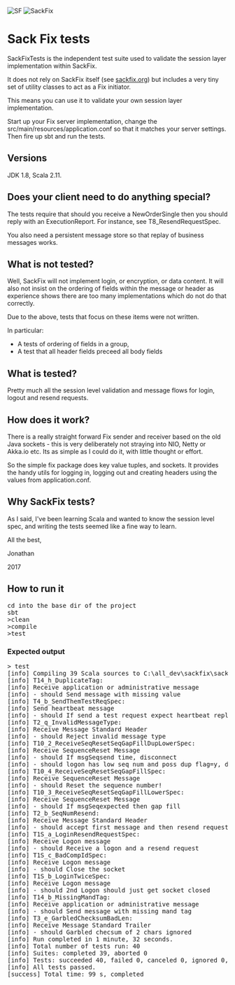 ![SF](http://www.sackfix.org/assets/sf_logo.png)
![SackFix](http://www.sackfix.org/assets/sackfix.png)

# Sack Fix tests

SackFixTests is the independent test suite used to validate the session layer implementation within SackFix.
 
It does not rely on SackFix itself (see [sackfix.org](www.sackfix.org)) but includes a very tiny set of
utility classes to act as a Fix initiator.

This means you can use it to validate your own session layer implementation.

Start up your Fix server implementation, change the src/main/resources/application.conf so that it matches your server 
settings.  Then fire up sbt and run the tests.

## Versions

JDK 1.8, Scala 2.11.

## Does your client need to do anything special?

The tests require that should you receive a NewOrderSingle then you should reply with an
ExecutionReport.   For instance, see T8_ResendRequestSpec.

You also need a persistent message store so that replay of business messages works.

## What is not tested?

Well, SackFix will not implement login, or encryption, or data content.  It will also not insist on the ordering of 
fields within the message or header as experience shows there are too many implementations which do not do that 
correctly.

Due to the above, tests that focus on these items were not written.

In particular:  
- A tests of ordering of fields in a group, 
- A test that all header fields preceed all body fields

## What is tested?

Pretty much all the session level validation and message flows for login, logout and resend requests.

## How does it work?

There is a really straight forward Fix sender and receiver based on the old Java sockets - this is very deliberately not
straying into NIO, Netty or Akka.io etc.  Its as simple as I could do it, with little thought or effort.

So the simple fix package does key value tuples, and sockets.  It provides the handy utils for logging in, logging out
and creating headers using the values from application.conf.

## Why SackFix tests?

As I said, I've been learning Scala and wanted to know the session level spec, and writing the tests seemed like a fine
way to learn.

All the best,

Jonathan

2017

## How to run it

<pre>
cd into the base dir of the project
sbt
>clean
>compile
>test
</pre>

### Expected output

<pre>
> test
[info] Compiling 39 Scala sources to C:\all_dev\sackfix\sackfixtests\sf-fix-tester\target\scala-2.11\test-classes...
[info] T14_h_DuplicateTag:
[info] Receive application or administrative message
[info] - should Send message with missing value
[info] T4_b_SendThemTestReqSpec:
[info] Send heartbeat message
[info] - should If send a test request expect heartbeat reply
[info] T2_q_InvalidMessageType:
[info] Receive Message Standard Header
[info] - should Reject invalid message type
[info] T10_2_ReceiveSeqResetSeqGapFillDupLowerSpec:
[info] Receive SequenceReset Message
[info] - should If msgSeq<expected and poss dup ignore
[info] T2_d_GarbledMessage:
[info] Receive Message Standard Header
[info] - should Garbled message ignored
[info] T2_t_BadHeaderOrder:
[info] Receive Message Standard Header
[info] - should Reject a message where first three tags are not as expected
[info] T1S_d_BadLoginMsgSpec:
[info] Receive Logon message
[info] - should send a logout and close socket
[info] SackFixTestSpec:
Very slow test, waiting 22 seconds for heartbeat to arrive
Very slow test, waiting another 6 seconds for testreq to arrive
[info] T6_a_NothingReceivedForHeartbeatPlus20Spec:
[info] Send test request
[info] - should No data received during heartbeat interval
[info] T1B_c_ExpectLoginResponseSpec:
[info] Connect and send logon message
[info] - should Valid Logon message as response is received
[info] T1B_e_FirstMessageNotLoginSpec:
[info] Connect and send logon message
[info] - should Receive any message other than a Logon message
[info] T11_c_ReceiveSeqResetSeqTooLowSpec:
[info] Receive SequenceReset Message
[info] - should Reset the sequence number!
Very slow test, waiting 22 seconds for heartbeat to arrive
[info] T4_a_NoHeartbeatInIntervalSpec:
[info] Send heartbeat message
[info] - should If nothing sent for heartbeat then expect them to send one
[info] T2_e_SeqNumLowDupFlagGoodTimes:
[info] Receive Message Standard Header
[info] - should Message has low seq num and poss dup flag=y with correct times, ignore it as dup.
[info] T14_d_MissingValue:
[info] Receive application or administrative message
[info] - should Send message with missing value
[info] T2_i_BadBeginString:
[info] Receive Message Standard Header
[info] - should Bad begin Str, so logout
[info] - should Bad begin Str and close socket after 2 secs
[info] T14_i_RepeatingGroupCount:
[info] Receive application or administrative message
[info] - should Send message with bad repeating group count
[info] T2_o_SendingTimeOut:
[info] Receive Message Standard Header
[info] - should check the clock is within 2 mins
[info] T13_b_LogoutFromClient:
[info] Receive Logout message
[info] - should ClientLogoutSequence
[info] T1B_d4_BadCompIdSpec:
[info] Connect and send logon message
[info] - should Invalid Logon message is received - BadCompIds Close the socket
[info] T2_g_PossDupFlagMissingOrigSendingTime:
[info] Receive Message Standard Header
[info] - should PossibleDupFlag=Y but origSendingTime is missing
[info] T8_ResendRequestSpec:
[info] Receive Reject Message
[info] - should Send them a valid reject message
[info] T2_f_SeqNumLowDupFlagBadTimes:
[info] Receive Message Standard Header
[info] - should a message has low seq num and poss dup flag=y, and origsendtime>send time, disconnect
[info] - should logon has low seq num and poss dup flag=y, disconnect and close socket after 2 secs
[info] T10_4_ReceiveSeqResetSeqGapFillSpec:
[info] Receive SequenceReset Message
[info] - should Reset the sequence number!
[info] T10_3_ReceiveSeqResetSeqGapFillLowerSpec:
[info] Receive SequenceReset Message
[info] - should If msgSeq<expected and NOT poss dup disconnect
[info] T14_f_ValueBadFormat:
[info] Receive application or administrative message
[info] - should Send message with missing value
[info] T7_RejectHandledSpec:
[info] Receive Reject Message
[info] - should Send them a valid reject message
[info] T2_m_GarbledBodyLen:
[info] Receive Message Standard Header
[info] - should Bad compIds, so reject and logout
[info] T3_b_GarbledChecksum:
[info] Receive Message Standard Trailer
[info] - should Garbled message ignored
[info] T11_a_ReceiveSeqResetSeqSpec:
[info] Receive SequenceReset Message
[info] - should Reset the sequence number!
[info] T2_k_BadCompId:
[info] Receive Message Standard Header
[info] - should Bad compIds, so reject and logout
[info] T2_c_SeqNumLowDupFlag:
[info] Receive Message Standard Header
[info] - should logon has low seq num and poss dup flag=y, disconnect
[info] T10_1_ReceiveSeqResetSeqGapFillHigherSeqNumSpec:
[info] Receive SequenceReset Message
[info] - should If msgSeq>expected then gap fill
[info] T2_b_SeqNumResend:
[info] Receive Message Standard Header
[info] - should accept first message and then resend request
[info] T1S_a_LoginResendRequestSpec:
[info] Receive Logon message
[info] - should Receive a logon and a resend request
[info] T1S_c_BadCompIdSpec:
[info] Receive Logon message
[info] - should Close the socket
[info] T1S_b_LoginTwiceSpec:
[info] Receive Logon message
[info] - should 2nd Logon should just get socket closed
[info] T14_b_MissingMandTag:
[info] Receive application or administrative message
[info] - should Send message with missing mand tag
[info] T3_e_GarbledChecksumBadLen:
[info] Receive Message Standard Trailer
[info] - should Garbled checsum of 2 chars ignored
[info] Run completed in 1 minute, 32 seconds.
[info] Total number of tests run: 40
[info] Suites: completed 39, aborted 0
[info] Tests: succeeded 40, failed 0, canceled 0, ignored 0, pending 0
[info] All tests passed.
[success] Total time: 99 s, completed
</pre>
